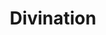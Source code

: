 ---
title: "Divination"
index: "divination"
permalink: /spells/divination/
tags:
  - Spell
  - 4th Level
  - Divination
available_for:
  - Druid
level: "4th Level"
school: "Divination"
comp:
  - V
  - S
  - M
material: "incense and a sacrificial offering appropriate to your religion, together worth at least 25gp, which the spell consumes."
ritual: true
description: |
  Your magic and an offering put you in contact with a god or a god's servants. You ask a single question concerning a specific goal, event, or activity to occur within 7 days. The GM offers a truthful reply. The reply might be a short phrase, a cryptic rhyme, or an omen.

  The spell doesn't take into account any possible circumstances that might change the outcome, such as the casting of additional spells or the loss or gain of a companion.

  If you cast the spell two or more times before finishing your next long rest, there is a cumulative 25 percent chance for each casting after the first that you get a random reading. The GM makes this roll in secret.
excerpt: "Your magic and an offering put you in contact with a god or a god's servants."
source: "Basic Rules"
---